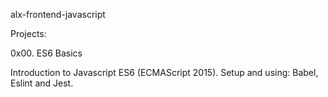 alx-frontend-javascript

Projects:

0x00. ES6 Basics

Introduction to Javascript ES6 (ECMAScript 2015). Setup and using: Babel, Eslint and Jest.

